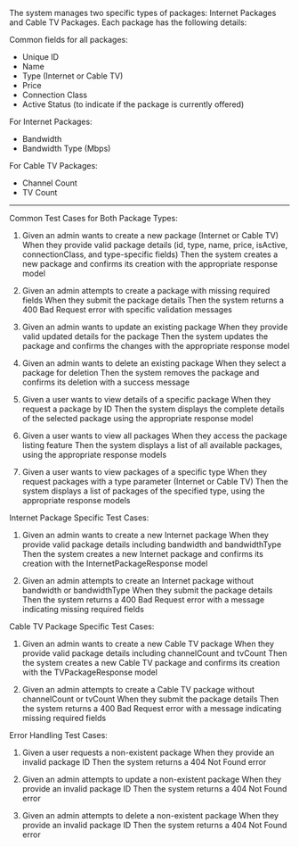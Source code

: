 The system manages two specific types of packages: Internet Packages and Cable TV Packages. Each package has the following details:

Common fields for all packages:
- Unique ID
- Name
- Type (Internet or Cable TV)
- Price
- Connection Class
- Active Status (to indicate if the package is currently offered)

For Internet Packages:
- Bandwidth
- Bandwidth Type (Mbps)

For Cable TV Packages:
- Channel Count
- TV Count

-----
Common Test Cases for Both Package Types:

1. Given an admin wants to create a new package (Internet or Cable TV)
   When they provide valid package details (id, type, name, price, isActive, connectionClass, and type-specific fields)
   Then the system creates a new package and confirms its creation with the appropriate response model

2. Given an admin attempts to create a package with missing required fields
   When they submit the package details
   Then the system returns a 400 Bad Request error with specific validation messages

3. Given an admin wants to update an existing package
   When they provide valid updated details for the package
   Then the system updates the package and confirms the changes with the appropriate response model

4. Given an admin wants to delete an existing package
   When they select a package for deletion
   Then the system removes the package and confirms its deletion with a success message

5. Given a user wants to view details of a specific package
   When they request a package by ID
   Then the system displays the complete details of the selected package using the appropriate response model

6. Given a user wants to view all packages
   When they access the package listing feature
   Then the system displays a list of all available packages, using the appropriate response models

7. Given a user wants to view packages of a specific type
   When they request packages with a type parameter (Internet or Cable TV)
   Then the system displays a list of packages of the specified type, using the appropriate response models

Internet Package Specific Test Cases:

1. Given an admin wants to create a new Internet package
   When they provide valid package details including bandwidth and bandwidthType
   Then the system creates a new Internet package and confirms its creation with the InternetPackageResponse model

2. Given an admin attempts to create an Internet package without bandwidth or bandwidthType
   When they submit the package details
   Then the system returns a 400 Bad Request error with a message indicating missing required fields

Cable TV Package Specific Test Cases:

1. Given an admin wants to create a new Cable TV package
   When they provide valid package details including channelCount and tvCount
   Then the system creates a new Cable TV package and confirms its creation with the TVPackageResponse model

2. Given an admin attempts to create a Cable TV package without channelCount or tvCount
   When they submit the package details
   Then the system returns a 400 Bad Request error with a message indicating missing required fields

Error Handling Test Cases:

1. Given a user requests a non-existent package
   When they provide an invalid package ID
   Then the system returns a 404 Not Found error

2. Given an admin attempts to update a non-existent package
   When they provide an invalid package ID
   Then the system returns a 404 Not Found error

3. Given an admin attempts to delete a non-existent package
   When they provide an invalid package ID
   Then the system returns a 404 Not Found error